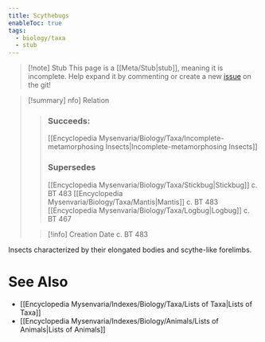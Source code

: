 ```yaml
---
title: Scythebugs
enableToc: true
tags:
  - biology/taxa
  - stub
---
```


> [!note] Stub
> This page is a [[Meta/Stub|stub]], meaning it is incomplete. Help expand it by commenting or create a new [issue](https://github.com/RagtimeGal/quartz--encyclopedia-mysenvaria/issues/new/choose) on the git!


> [!summary] [](Meta/Stubs.md)nfo] Relation
> > ### Succeeds:
> > [[Encyclopedia Mysenvaria/Biology/Taxa/Incomplete-metamorphosing Insects|Incomplete-metamorphosing Insects]]
> > ### Supersedes 
> > [[Encyclopedia Mysenvaria/Biology/Taxa/Stickbug|Stickbug]] c. BT 483
> > [[Encyclopedia Mysenvaria/Biology/Taxa/Mantis|Mantis]] c. BT 483
> > [[Encyclopedia Mysenvaria/Biology/Taxa/Logbug|Logbug]] c. BT 467
>
> > [!info] Creation Date
> > c. BT 483

Insects characterized by their elongated bodies and scythe-like forelimbs.

# See Also
- [[Encyclopedia Mysenvaria/Indexes/Biology/Taxa/Lists of Taxa|Lists of Taxa]]
- [[Encyclopedia Mysenvaria/Indexes/Biology/Animals/Lists of Animals|Lists of Animals]]
